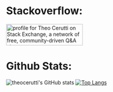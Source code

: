 # Stackoverflow:

<a href="https://stackexchange.com/users/12059246"><img src="https://stackexchange.com/users/flair/12059246.png" width="208" height="58" alt="profile for Theo Cerutti on Stack Exchange, a network of free, community-driven Q&amp;A sites" title="profile for Theo Cerutti on Stack Exchange, a network of free, community-driven Q&amp;A sites"></a>

# Github Stats:

![theocerutti's GitHub stats](https://github-readme-stats.vercel.app/api?username=theocerutti&count_private=true&show_icons=true&theme=algolia&include_all_commits=true)
[![Top Langs](https://github-readme-stats.vercel.app/api/top-langs/?username=theocerutti&layout=compact&langs_count=10)](https://github.com/theocerutti/)
